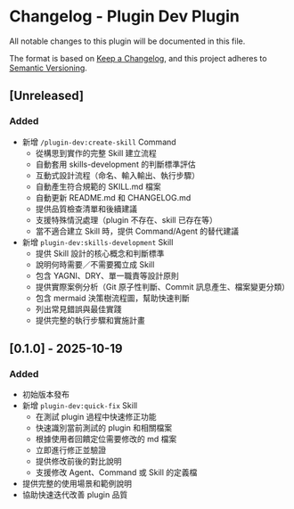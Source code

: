 # Changelog - Plugin Dev Plugin

All notable changes to this plugin will be documented in this file.

The format is based on [Keep a Changelog](https://keepachangelog.com/),
and this project adheres to [Semantic Versioning](https://semver.org/).

## [Unreleased]

### Added

- 新增 `/plugin-dev:create-skill` Command
  - 從構思到實作的完整 Skill 建立流程
  - 自動套用 skills-development 的判斷標準評估
  - 互動式設計流程（命名、輸入輸出、執行步驟）
  - 自動產生符合規範的 SKILL.md 檔案
  - 自動更新 README.md 和 CHANGELOG.md
  - 提供品質檢查清單和後續建議
  - 支援特殊情況處理（plugin 不存在、skill 已存在等）
  - 當不適合建立 Skill 時，提供 Command/Agent 的替代建議
- 新增 `plugin-dev:skills-development` Skill
  - 提供 Skill 設計的核心概念和判斷標準
  - 說明何時需要／不需要獨立成 Skill
  - 包含 YAGNI、DRY、單一職責等設計原則
  - 提供實際案例分析（Git 原子性判斷、Commit 訊息產生、檔案變更分類）
  - 包含 mermaid 決策樹流程圖，幫助快速判斷
  - 列出常見錯誤與最佳實踐
  - 提供完整的執行步驟和實施計畫

## [0.1.0] - 2025-10-19

### Added

- 初始版本發布
- 新增 `plugin-dev:quick-fix` Skill
  - 在測試 plugin 過程中快速修正功能
  - 快速識別當前測試的 plugin 和相關檔案
  - 根據使用者回饋定位需要修改的 md 檔案
  - 立即進行修正並驗證
  - 提供修改前後的對比說明
  - 支援修改 Agent、Command 或 Skill 的定義檔
- 提供完整的使用場景和範例說明
- 協助快速迭代改善 plugin 品質
